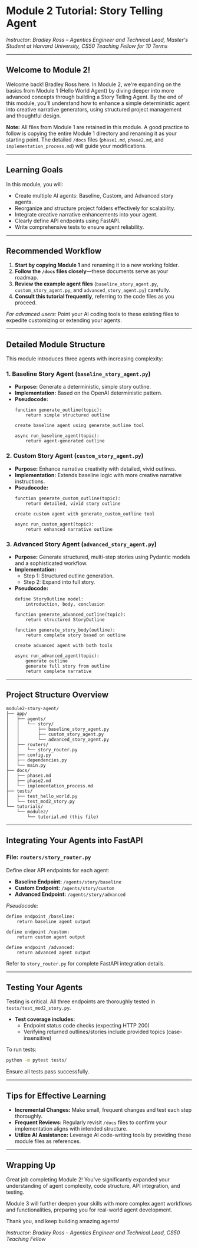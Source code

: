 <!-- File: root/tutorials/module2/tutorial.md -->

# Module 2 Tutorial: Story Telling Agent

*Instructor: Bradley Ross – Agentics Engineer and Technical Lead, Master's Student at Harvard University, CS50 Teaching Fellow for 10 Terms*

---

## Welcome to Module 2!

Welcome back! Bradley Ross here. In Module 2, we're expanding on the basics from Module 1 (Hello World Agent) by diving deeper into more advanced concepts through building a Story Telling Agent. By the end of this module, you'll understand how to enhance a simple deterministic agent into creative narrative generators, using structured project management and thoughtful design.

**Note:** All files from Module 1 are retained in this module. A good practice to follow is copying the entire Module 1 directory and renaming it as your starting point. The detailed `/docs` files (`phase1.md`, `phase2.md`, and `implementation_process.md`) will guide your modifications.

---

## Learning Goals

In this module, you will:

- Create multiple AI agents: Baseline, Custom, and Advanced story agents.
- Reorganize and structure project folders effectively for scalability.
- Integrate creative narrative enhancements into your agent.
- Clearly define API endpoints using FastAPI.
- Write comprehensive tests to ensure agent reliability.

---

## Recommended Workflow

1. **Start by copying Module 1** and renaming it to a new working folder.
2. **Follow the `/docs` files closely**—these documents serve as your roadmap.
3. **Review the example agent files** (`baseline_story_agent.py`, `custom_story_agent.py`, and `advanced_story_agent.py`) carefully.
4. **Consult this tutorial frequently**, referring to the code files as you proceed.

*For advanced users:* Point your AI coding tools to these existing files to expedite customizing or extending your agents.

---

## Detailed Module Structure

This module introduces three agents with increasing complexity:

### 1. **Baseline Story Agent** (`baseline_story_agent.py`)

- **Purpose:** Generate a deterministic, simple story outline.
- **Implementation:** Based on the OpenAI deterministic pattern.
- **Pseudocode:**
  ```
  function generate_outline(topic):
      return simple structured outline

  create baseline agent using generate_outline tool

  async run_baseline_agent(topic):
      return agent-generated outline
  ```

### 2. **Custom Story Agent** (`custom_story_agent.py`)

- **Purpose:** Enhance narrative creativity with detailed, vivid outlines.
- **Implementation:** Extends baseline logic with more creative narrative instructions.
- **Pseudocode:**
  ```
  function generate_custom_outline(topic):
      return detailed, vivid story outline

  create custom agent with generate_custom_outline tool

  async run_custom_agent(topic):
      return enhanced narrative outline
  ```

### 3. **Advanced Story Agent** (`advanced_story_agent.py`)

- **Purpose:** Generate structured, multi-step stories using Pydantic models and a sophisticated workflow.
- **Implementation:**
  - Step 1: Structured outline generation.
  - Step 2: Expand into full story.
- **Pseudocode:**
  ```
  define StoryOutline model:
      introduction, body, conclusion

  function generate_advanced_outline(topic):
      return structured StoryOutline

  function generate_story_body(outline):
      return complete story based on outline

  create advanced agent with both tools

  async run_advanced_agent(topic):
      generate outline
      generate full story from outline
      return complete narrative
  ```

---

## Project Structure Overview

```
module2-story-agent/
├── app/
│   ├── agents/
│   │   └── story/
│   │       ├── baseline_story_agent.py
│   │       ├── custom_story_agent.py
│   │       └── advanced_story_agent.py
│   ├── routers/
│   │   └── story_router.py
│   ├── config.py
│   ├── dependencies.py
│   └── main.py
├── docs/
│   ├── phase1.md
│   ├── phase2.md
│   └── implementation_process.md
├── tests/
│   ├── test_hello_world.py
│   └── test_mod2_story.py
└── tutorials/
    └── module2/
        └── tutorial.md (this file)
```

---

## Integrating Your Agents into FastAPI

### File: `routers/story_router.py`

Define clear API endpoints for each agent:

- **Baseline Endpoint:** `/agents/story/baseline`
- **Custom Endpoint:** `/agents/story/custom`
- **Advanced Endpoint:** `/agents/story/advanced`

*Pseudocode:*
```
define endpoint /baseline:
    return baseline agent output

define endpoint /custom:
    return custom agent output

define endpoint /advanced:
    return advanced agent output
```

Refer to `story_router.py` for complete FastAPI integration details.

---

## Testing Your Agents

Testing is critical. All three endpoints are thoroughly tested in `tests/test_mod2_story.py`.

- **Test coverage includes:**
  - Endpoint status code checks (expecting HTTP 200)
  - Verifying returned outlines/stories include provided topics (case-insensitive)

To run tests:

```bash
python -m pytest tests/
```

Ensure all tests pass successfully.

---

## Tips for Effective Learning

- **Incremental Changes:** Make small, frequent changes and test each step thoroughly.
- **Frequent Reviews:** Regularly revisit `/docs` files to confirm your implementation aligns with intended structure.
- **Utilize AI Assistance:** Leverage AI code-writing tools by providing these module files as references.

---

## Wrapping Up

Great job completing Module 2! You've significantly expanded your understanding of agent complexity, code structure, API integration, and testing.

Module 3 will further deepen your skills with more complex agent workflows and functionalities, preparing you for real-world agent development.

Thank you, and keep building amazing agents!

*Instructor: Bradley Ross – Agentics Engineer and Technical Lead, CS50 Teaching Fellow*

